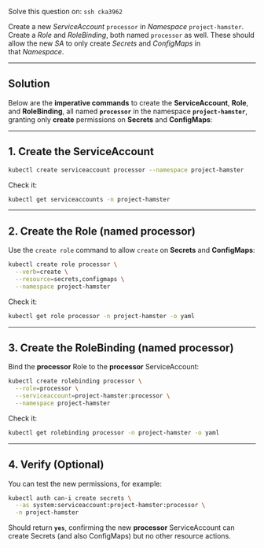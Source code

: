 Solve this question on: `ssh cka3962`

Create a new _ServiceAccount_ `processor` in _Namespace_ `project-hamster`. Create a _Role_ and _RoleBinding_, both named `processor` as well. These should allow the new _SA_ to only create _Secrets_ and _ConfigMaps_ in that _Namespace_.

---

## Solution


Below are the **imperative commands** to create the **ServiceAccount**, **Role**, and **RoleBinding**, all named **`processor`** in the namespace **`project-hamster`**, granting only **create** permissions on **Secrets** and **ConfigMaps**:

---

## 1. Create the ServiceAccount

```bash
kubectl create serviceaccount processor --namespace project-hamster
```

Check it:

```bash
kubectl get serviceaccounts -n project-hamster
```

---

## 2. Create the Role (named processor)

Use the `create role` command to allow `create` on **Secrets** and **ConfigMaps**:

```bash
kubectl create role processor \
  --verb=create \
  --resource=secrets,configmaps \
  --namespace project-hamster
```

Check it:

```bash
kubectl get role processor -n project-hamster -o yaml
```

---

## 3. Create the RoleBinding (named processor)

Bind the **processor** Role to the **processor** ServiceAccount:

```bash
kubectl create rolebinding processor \
  --role=processor \
  --serviceaccount=project-hamster:processor \
  --namespace project-hamster
```

Check it:

```bash
kubectl get rolebinding processor -n project-hamster -o yaml
```

---

## 4. Verify (Optional)

You can test the new permissions, for example:

```bash
kubectl auth can-i create secrets \
  --as system:serviceaccount:project-hamster:processor \
  -n project-hamster
```

Should return **`yes`**, confirming the new **processor** ServiceAccount can create Secrets (and also ConfigMaps) but no other resource actions.